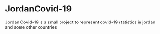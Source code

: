 # JordanCovid-19
Jordan Covid-19 is a small project to represent covid-19 statistics in jordan and some other countries
